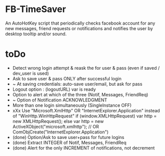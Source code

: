 # FB-TimeSaver
An AutoHotKey script that periodically checks facebook account for any new messages, friend requests or notifications and notifies the user by desktop tooltip and/or sound.

toDo
=====================
- Detect wrong login attempt & reask the for user & pass (even if saved / dev_user is used)
- Ask to save user & pass ONLY after successful login
- ~ At saving credentials: auto-save user/email, but ask for pass
- Logout option : (logoutURL) var is ready
- Option to alert at which of the three (Notif, Messages, FriendReq)
- ~ Option of Notification ACKNOWLEDGMENT
- More than one login simultaneously (SingleInstance OFF)
- xXx Use "Microsoft.XmlHttp" OR "InternetExplorer.Application" instead of "WinHttp.WinHttpRequest"
	if (window.XMLHttpRequest) var http = new XMLHttpRequest();
	else var http = new ActiveXObject("microsoft.xmlhttp");
	// OR ComObjCreate("InternetExplorer.Application")
- (done) Option/Ask to save user+pass for future logins
- (done) Extract INTEGER of Notif, Messages, FriendReq
- (done) Alert for the only INCREMENT of notifications, not decrement

